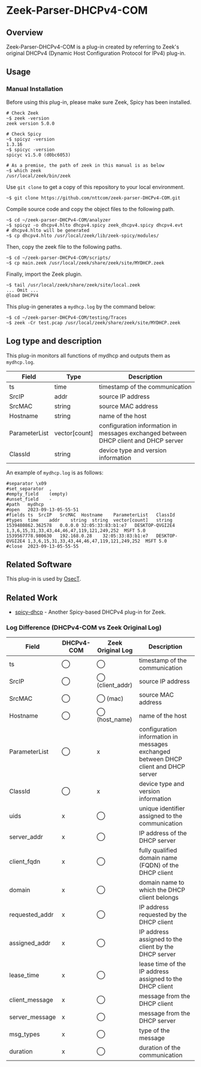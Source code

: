 # Zeek-Parser-DHCPv4-COM

## Overview

Zeek-Parser-DHCPv4-COM is a plug-in created by referring to Zeek's original DHCPv4 (Dynamic Host Configuration Protocol for IPv4) plug-in.

## Usage

### Manual Installation

Before using this plug-in, please make sure Zeek, Spicy has been installed.

````
# Check Zeek
~$ zeek -version
zeek version 5.0.0

# Check Spicy
~$ spicyz -version
1.3.16
~$ spicyc -version
spicyc v1.5.0 (d0bc6053)

# As a premise, the path of zeek in this manual is as below
~$ which zeek
/usr/local/zeek/bin/zeek
````

Use `git clone` to get a copy of this repository to your local environment.
```
~$ git clone https://github.com/nttcom/zeek-parser-DHCPv4-COM.git
```

Compile source code and copy the object files to the following path.
```
~$ cd ~/zeek-parser-DHCPv4-COM/analyzer
~$ spicyz -o dhcpv4.hlto dhcpv4.spicy zeek_dhcpv4.spicy dhcpv4.evt
# dhcpv4.hlto will be generated
~$ cp dhcpv4.hlto /usr/local/zeek/lib/zeek-spicy/modules/
```

Then, copy the zeek file to the following paths.
```
~$ cd ~/zeek-parser-DHCPv4-COM/scripts/
~$ cp main.zeek /usr/local/zeek/share/zeek/site/MYDHCP.zeek
```

Finally, import the Zeek plugin.
```
~$ tail /usr/local/zeek/share/zeek/site/local.zeek
... Omit ...
@load DHCPV4
```

This plug-in generates a `mydhcp.log` by the command below:
```
~$ cd ~/zeek-parser-DHCPv4-COM/testing/Traces
~$ zeek -Cr test.pcap /usr/local/zeek/share/zeek/site/MYDHCP.zeek
```

## Log type and description
This plug-in monitors all functions of mydhcp and outputs them as `mydhcp.log`.

| Field | Type | Description |
| --- | --- | --- |
| ts | time | timestamp of the communication |
| SrcIP | addr | source IP address |
| SrcMAC | string | source MAC address |
| Hostname | string | name of the host |
| ParameterList | vector[count] | configuration information in messages exchanged between DHCP client and DHCP server |
| ClassId | string | device type and version information |

An example of `mydhcp.log` is as follows:
```
#separator \x09
#set_separator	,
#empty_field	(empty)
#unset_field	-
#path	mydhcp
#open	2023-09-13-05-55-51
#fields	ts	SrcIP	SrcMAC	Hostname	ParameterList	ClassId
#types	time	addr	string	string	vector[count]	string
1539480862.362578	0.0.0.0	32:05:33:83:b1:e7	DESKTOP-QVGI2E4	1,3,6,15,31,33,43,44,46,47,119,121,249,252	MSFT 5.0
1539567778.980630	192.168.0.28	32:05:33:83:b1:e7	DESKTOP-QVGI2E4	1,3,6,15,31,33,43,44,46,47,119,121,249,252	MSFT 5.0
#close	2023-09-13-05-55-55
```

## Related Software

This plug-in is used by [OsecT](https://github.com/nttcom/OsecT).

## Related Work

* [spicy-dhcp](https://github.com/zeek/spicy-dhcp) - Another Spicy-based DHCPv4 plug-in for Zeek.

### Log Difference (DHCPv4-COM vs Zeek Original Log)

| Field | DHCPv4-COM | Zeek Original Log | Description |
| --- | --- | --- | --- |
| ts | ◯ | ◯ | timestamp of the communication |
| SrcIP | ◯ |  ◯ (client_addr) | source IP address |
| SrcMAC | ◯ | ◯ (mac) | source MAC address |
| Hostname | ◯ | ◯ (host_name) | name of the host |
| ParameterList | ◯ | x | configuration information in messages exchanged between DHCP client and DHCP server |
| ClassId | ◯ | x | device type and version information |
| uids | x | ◯ | unique identifier assigned to the communication |
| server_addr | x | ◯ | IP address of the DHCP server |
| client_fqdn | x | ◯ | fully qualified domain name (FQDN) of the DHCP client |
| domain | x | ◯ | domain name to which the DHCP client belongs |
| requested_addr | x | ◯ | IP address requested by the DHCP client |
| assigned_addr | x | ◯ | IP address assigned to the client by the DHCP server |
| lease_time | x | ◯ | lease time of the IP address assigned to the DHCP client |
| client_message | x | ◯ | message from the DHCP client |
| server_message | x | ◯ | message from the DHCP server |
| msg_types | x | ◯ | type of the message |
| duration | x | ◯ | duration of the communication |
